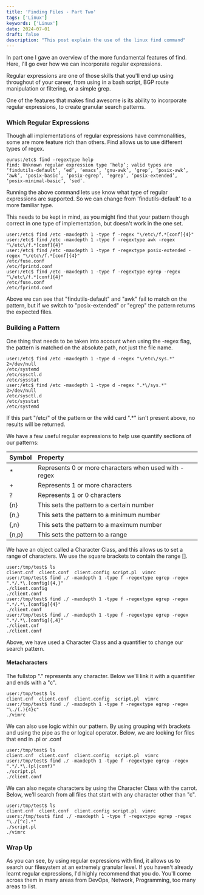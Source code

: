 ```yaml
---
title: 'Finding Files - Part Two'
tags: ['Linux']
keywords: ['Linux']
date: 2024-07-01
draft: false
description: "This post explain the use of the linux find command"
---
```


In part one I gave an overview of the more fundamental features of find. Here, I'll go over how we can incorporate regular expressions.

Regular expressions are one of those skills that you'll end up using throughout of your career, from using in a bash script, BGP route manipulation or filtering, or a simple grep. 

One of the features that makes find awesome is its ability to incorporate regular expressions, to create granular search patterns.

### Which Regular Expressions ###
Though all implementations of regular expressions have commonalities, some are more feature rich than others. Find allows us to use different types of regex.

```
eurus:/etc$ find -regextype help
find: Unknown regular expression type ‘help’; valid types are ‘findutils-default’, ‘ed’, ‘emacs’, ‘gnu-awk’, ‘grep’, ‘posix-awk’, ‘awk’, ‘posix-basic’, ‘posix-egrep’, ‘egrep’, ‘posix-extended’, ‘posix-minimal-basic’, ‘sed’.
```
Running the above command lets use know what type of regular expressions are supported. So we can change from 'findutils-default' to a more familiar type. 

This needs to be kept in mind, as you might find that your pattern though correct in one type of implementation, but doesn't work in the one set.
```
user:/etc$ find /etc -maxdepth 1 -type f -regex "\/etc\/f.*[conf]{4}"
user:/etc$ find /etc -maxdepth 1 -type f -regextype awk -regex "\/etc\/f.*[conf]{4}"
user:/etc$ find /etc -maxdepth 1 -type f -regextype posix-extended -regex "\/etc\/f.*[conf]{4}"
/etc/fuse.conf
/etc/fprintd.conf
user:/etc$ find /etc -maxdepth 1 -type f -regextype egrep -regex "\/etc\/f.*[conf]{4}"
/etc/fuse.conf
/etc/fprintd.conf

```
Above we can see that "findutils-default" and "awk" fail to match on the pattern, but if we switch to "posix-extended" or "egrep" the pattern returns the expected files.


### Building a Pattern ##

One thing that needs to be taken into account when using the -regex flag, the pattern is matched on the absolute path, not just the file name. 
```
user:/etc$ find /etc -maxdepth 1 -type d -regex "\/etc\/sys.*" 2>/dev/null
/etc/systemd
/etc/sysctl.d
/etc/sysstat
user:/etc$ find /etc -maxdepth 1 -type d -regex ".*\/sys.*" 2>/dev/null
/etc/sysctl.d
/etc/sysstat
/etc/systemd
```
If this part "\/etc\/" of the pattern or the wild card ".*" isn't present above, no results will be returned. 

We have a few useful regular expressions to help use quantify sections of our patterns:

| Symbol | Property                                              |
| :----- | :---------------------------------------------------- |
| \*     | Represents 0 or more characters when used with -regex |
| \+     | Represents 1 or more characters                       |
| \?     | Represents 1 or 0 characters                          |
| \{n\}  | This sets the pattern to a certain number
| \{n,\} | This sets the pattern to a minimum number
| \{,n\} | This sets the pattern to a maximum number
| \{n,p\}| This sets the pattern to a range


We have an object called a Character Class, and  this allows us to set a range of characters. We use the square brackets to contain the range [].
```
user:/tmp/test$ ls
client.cnf  client.conf  client.config script.pl  vimrc
user:/tmp/test$ find ./ -maxdepth 1 -type f -regextype egrep -regex ".*/.*\.[config]{4,}"
./client.config
./client.conf
user:/tmp/test$ find ./ -maxdepth 1 -type f -regextype egrep -regex ".*/.*\.[config]{4}"
./client.conf
user:/tmp/test$ find ./ -maxdepth 1 -type f -regextype egrep -regex ".*/.*\.[config]{,4}"
./client.cnf
./client.conf
```
Above, we have used a Character Class and a quantifier to change our search pattern.

#### Metacharacters ####

The fullstop "." represents any character. Below we'll link it with a quantifier and ends with a "c".
```
user:/tmp/test$ ls
client.cnf  client.conf  client.config  script.pl  vimrc
user:/tmp/test$ find ./ -maxdepth 1 -type f -regextype egrep -regex "\./(.){4}c"
./vimrc
```

We can also use logic within our pattern. By using grouping with brackets and using the pipe as the or logical operator. Below, we are looking for files that end in .pl or .conf
```
user:/tmp/test$ ls
client.cnf  client.conf  client.config  script.pl  vimrc
user:/tmp/test$ find ./ -maxdepth 1 -type f -regextype egrep -regex ".*/.*\.(pl|conf)"
./script.pl
./client.conf
```
We can also negate characters by using the Character Class with the carrot. Below, we'll search from all files that start with any character other than "c".
```
user:/tmp/test$ ls
client.cnf  client.conf  client.config script.pl  vimrc
users:/tmp/test$ find ./ -maxdepth 1 -type f -regextype egrep -regex "\./[^c].*"
./script.pl
./vimrc
```

### Wrap Up ###
As you can see, by using regular expressions with find, it allows us to search our filesystem at an extremely granular level. If you haven't already learnt regular expressions, I'd highly recommend that you do. You'll come across them in many areas from DevOps, Network, Programming, too many areas to list.



